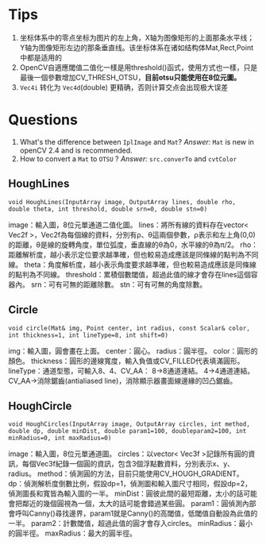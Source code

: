 
# Tips
1. 坐标体系中的零点坐标为图片的左上角，X轴为图像矩形的上面那条水平线；Y轴为图像矩形左边的那条垂直线。该坐标体系在诸如结构体Mat,Rect,Point中都是适用的
2. OpenCV自適應閾值二值化一樣是用threshold()函式，使用方式也一樣，只是最後一個參數增加CV_THRESH_OTSU，**目前otsu只能使用在8位元圖。** 
3. `Vec4i` 转化为 `Vec4d`(double) 更精确，否则计算交点会出现极大误差

# Questions
1. What's the difference between `IplImage` and `Mat`? *Answer:* `Mat` is new in openCV 2.4 and is recommended.
2. How to convert a `Mat` to `OTSU` ? *Answer:* `src.converTo` and `cvtColor`


## HoughLines
`void HoughLines(InputArray image, OutputArray lines, double rho, double theta, int threshold, double srn=0, double stn=0)`

image：輸入圖，8位元單通道二值化圖。
lines：將所有線的資料存在vector< Vec2f >，Vec2f為每個線的資料，分別有ρ、θ這兩個參數，ρ表示和左上角(0,0)的距離，θ是線的旋轉角度，單位弧度，垂直線的θ為0，水平線的θ為π/2。
rho：距離解析度，越小表示定位要求越準確，但也較易造成應該是同條線的點判為不同線。
theta：角度解析度，越小表示角度要求越準確，但也較易造成應該是同條線的點判為不同線。
threshold：累積個數閾值，超過此值的線才會存在lines這個容器內。
srn：可有可無的距離除數。
stn：可有可無的角度除數。

## Circle
`void circle(Mat& img, Point center, int radius, const Scalar& color, int thickness=1, int lineType=8, int shift=0)`

img：輸入圖，圓會畫在上面。
center：圓心。
radius：圓半徑。
color：圓形的顏色。
thickness：圓形的邊線寬度，輸入負值或CV_FILLED代表填滿圓形。
lineType：通道型態，可輸入8、4、CV_AA： 8->8通道連結。 4->4通道連結。 CV_AA->消除鋸齒(antialiased line)，消除顯示器畫面線邊緣的凹凸鋸齒。

## HoughCircle
`void HoughCircles(InputArray image, OutputArray circles, int method, double dp, double minDist, double param1=100, doubleparam2=100, int minRadius=0, int maxRadius=0)`

image：輸入圖，8位元單通道圖。
circles：以vector< Vec3f >記錄所有圓的資訊，每個Vec3f紀錄一個圓的資訊，包含3個浮點數資料，分別表示x、y、radius。
method：偵測圓的方法，目前只能使用CV_HOUGH_GRADIENT。
dp：偵測解析度倒數比例，假設dp=1，偵測圖和輸入圖尺寸相同，假設dp=2，偵測圖長和寬皆為輸入圖的一半。
minDist：圓彼此間的最短距離，太小的話可能會把鄰近的幾個圓視為一個，太大的話可能會錯過某些圓。
param1：圓偵測內部會呼叫Canny()尋找邊界，param1就是Canny()的高閾值，低閾值自動設為此值的一半。
param2：計數閾值，超過此值的圓才會存入circles。
minRadius：最小的圓半徑。
maxRadius：最大的圓半徑。
